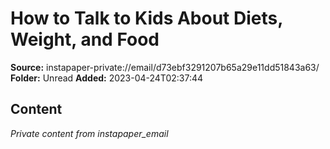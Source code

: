 # How to Talk to Kids About Diets, Weight, and Food

**Source:** instapaper-private://email/d73ebf3291207b65a29e11dd51843a63/
**Folder:** Unread
**Added:** 2023-04-24T02:37:44




## Content
*Private content from instapaper_email*
